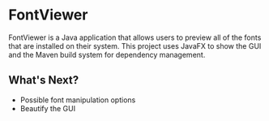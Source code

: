 # FontViewer
FontViewer is a Java application that allows users to preview all of the fonts that are installed on their system. This project uses JavaFX to show the GUI and the Maven build system for dependency management. 

## What's Next?
- Possible font manipulation options
- Beautify the GUI
